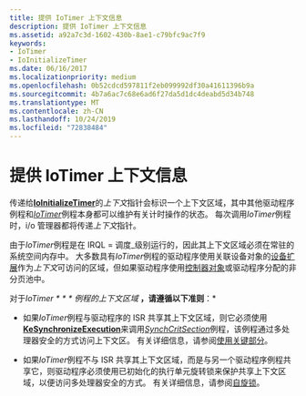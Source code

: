 ```yaml
---
title: 提供 IoTimer 上下文信息
description: 提供 IoTimer 上下文信息
ms.assetid: a92a7c3d-1602-430b-8ae1-c79bfc9ac7f9
keywords:
- IoTimer
- IoInitializeTimer
ms.date: 06/16/2017
ms.localizationpriority: medium
ms.openlocfilehash: 0b52cdcd597811f2eb099992df30a41611396b9a
ms.sourcegitcommit: 4b7a6ac7c68e6ad6f27da5d1dc4deabd5d34b748
ms.translationtype: MT
ms.contentlocale: zh-CN
ms.lasthandoff: 10/24/2019
ms.locfileid: "72838484"
---
```

# <a name="providing-iotimer-context-information"></a>提供 IoTimer 上下文信息





传递给[**IoInitializeTimer**](https://docs.microsoft.com/windows-hardware/drivers/ddi/wdm/nf-wdm-ioinitializetimer)的*上下文*指针会标识一个上下文区域，其中其他驱动程序例程和[*IoTimer*](https://docs.microsoft.com/windows-hardware/drivers/ddi/wdm/nc-wdm-io_timer_routine)例程本身都可以维护有关计时操作的状态。 每次调用*IoTimer*例程时，i/o 管理器都将传递*上下文*指针。

由于*IoTimer*例程是在 IRQL = 调度\_级别运行的，因此其上下文区域必须在常驻的系统空间内存中。 大多数具有*IoTimer*例程的驱动程序使用关联设备对象的[设备扩展](device-extensions.md)作为*上下文*可访问的区域，但如果驱动程序使用[控制器对象](using-controller-objects.md)或驱动程序分配的非分页池中。

对于*IoTimer * * * 例程的上下文区域* **，请遵循以下准则**：*

-   如果*IoTimer*例程与驱动程序的 ISR 共享其上下文区域，则它必须使用[**KeSynchronizeExecution**](https://docs.microsoft.com/windows-hardware/drivers/ddi/wdm/nf-wdm-kesynchronizeexecution)来调用[*SynchCritSection*](https://docs.microsoft.com/windows-hardware/drivers/ddi/wdm/nc-wdm-ksynchronize_routine)例程，该例程通过多处理器安全的方式访问上下文区。 有关详细信息，请参阅[使用关键部分](using-critical-sections.md)。

-   如果*IoTimer*例程不与 ISR 共享其上下文区域，而是与另一个驱动程序例程共享它，则驱动程序必须使用已初始化的执行单元旋转锁来保护共享上下文区域，以便访问多处理器安全的方式。 有关详细信息，请参阅[自旋锁](spin-locks.md)。

 

 




